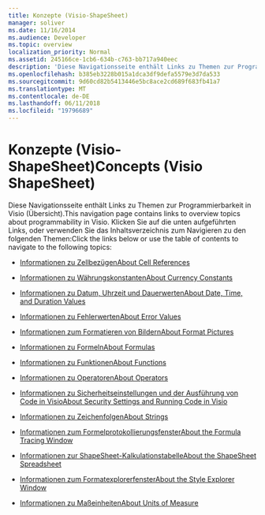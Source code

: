 ```yaml
---
title: Konzepte (Visio-ShapeSheet)
manager: soliver
ms.date: 11/16/2014
ms.audience: Developer
ms.topic: overview
localization_priority: Normal
ms.assetid: 245166ce-1cb6-634b-c763-bb717a940eec
description: 'Diese Navigationsseite enthält Links zu Themen zur Programmierbarkeit in Visio (Übersicht). Klicken Sie auf die unten aufgeführten Links, oder verwenden Sie das Inhaltsverzeichnis zum Navigieren zu den folgenden Themen:'
ms.openlocfilehash: b385eb3228b015a1dca3df9defa5579e3d7da533
ms.sourcegitcommit: 9d60cd82b5413446e5bc8ace2cd689f683fb41a7
ms.translationtype: MT
ms.contentlocale: de-DE
ms.lasthandoff: 06/11/2018
ms.locfileid: "19796689"
---
```

# <a name="concepts-visio-shapesheet"></a><span data-ttu-id="a6065-104">Konzepte (Visio-ShapeSheet)</span><span class="sxs-lookup"><span data-stu-id="a6065-104">Concepts (Visio ShapeSheet)</span></span>

<span data-ttu-id="a6065-105">Diese Navigationsseite enthält Links zu Themen zur Programmierbarkeit in Visio (Übersicht).</span><span class="sxs-lookup"><span data-stu-id="a6065-105">This navigation page contains links to overview topics about programmability in Visio.</span></span> <span data-ttu-id="a6065-106">Klicken Sie auf die unten aufgeführten Links, oder verwenden Sie das Inhaltsverzeichnis zum Navigieren zu den folgenden Themen:</span><span class="sxs-lookup"><span data-stu-id="a6065-106">Click the links below or use the table of contents to navigate to the following topics:</span></span>
  
- [<span data-ttu-id="a6065-107">Informationen zu Zellbezügen</span><span class="sxs-lookup"><span data-stu-id="a6065-107">About Cell References</span></span>](about-cell-references.md)
    
- [<span data-ttu-id="a6065-108">Informationen zu Währungskonstanten</span><span class="sxs-lookup"><span data-stu-id="a6065-108">About Currency Constants</span></span>](about-currency-constants.md)
    
- [<span data-ttu-id="a6065-109">Informationen zu Datum, Uhrzeit und Dauerwerten</span><span class="sxs-lookup"><span data-stu-id="a6065-109">About Date, Time, and Duration Values</span></span>](about-date-time-and-duration-values.md)
    
- [<span data-ttu-id="a6065-110">Informationen zu Fehlerwerten</span><span class="sxs-lookup"><span data-stu-id="a6065-110">About Error Values</span></span>](about-error-values.md)
    
- [<span data-ttu-id="a6065-111">Informationen zum Formatieren von Bildern</span><span class="sxs-lookup"><span data-stu-id="a6065-111">About Format Pictures</span></span>](about-format-pictures.md)
    
- [<span data-ttu-id="a6065-112">Informationen zu Formeln</span><span class="sxs-lookup"><span data-stu-id="a6065-112">About Formulas</span></span>](about-formulas.md)
    
- [<span data-ttu-id="a6065-113">Informationen zu Funktionen</span><span class="sxs-lookup"><span data-stu-id="a6065-113">About Functions</span></span>](about-functions.md)
    
- [<span data-ttu-id="a6065-114">Informationen zu Operatoren</span><span class="sxs-lookup"><span data-stu-id="a6065-114">About Operators</span></span>](about-operators.md)
    
- [<span data-ttu-id="a6065-115">Informationen zu Sicherheitseinstellungen und der Ausführung von Code in Visio</span><span class="sxs-lookup"><span data-stu-id="a6065-115">About Security Settings and Running Code in Visio</span></span>](about-security-settings-and-running-code-in-visio-shapesheet.md)
    
- [<span data-ttu-id="a6065-116">Informationen zu Zeichenfolgen</span><span class="sxs-lookup"><span data-stu-id="a6065-116">About Strings</span></span>](about-strings.md)
    
- [<span data-ttu-id="a6065-117">Informationen zum Formelprotokollierungsfenster</span><span class="sxs-lookup"><span data-stu-id="a6065-117">About the Formula Tracing Window</span></span>](about-the-formula-tracing-window.md)
    
- [<span data-ttu-id="a6065-118">Informationen zur ShapeSheet-Kalkulationstabelle</span><span class="sxs-lookup"><span data-stu-id="a6065-118">About the ShapeSheet Spreadsheet</span></span>](about-the-shapesheet-spreadsheet.md)
    
- [<span data-ttu-id="a6065-119">Informationen zum Formatexplorerfenster</span><span class="sxs-lookup"><span data-stu-id="a6065-119">About the Style Explorer Window</span></span>](about-the-style-explorer-window.md)
    
- [<span data-ttu-id="a6065-120">Informationen zu Maßeinheiten</span><span class="sxs-lookup"><span data-stu-id="a6065-120">About Units of Measure</span></span>](about-units-of-measure-visio-shapesheet-reference.md)
    

